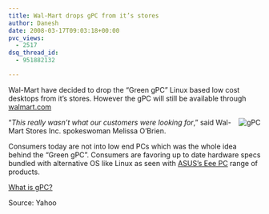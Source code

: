 ```yaml
---
title: Wal-Mart drops gPC from it’s stores
author: Danesh
date: 2008-03-17T09:03:18+00:00
pvc_views:
  - 2517
dsq_thread_id:
  - 951882132

---
```

Wal-Mart have decided to drop the &#8220;Green gPC&#8221; Linux based low cost desktops from it&#8217;s stores. However the gPC will still be available through [walmart.com][1]

<img src="/wp-content/uploads/2008/03/01computer190.jpg" alt="gPC" align="right" /> 

&#8220;_This really wasn&#8217;t what our customers were looking for_,&#8221; said Wal-Mart Stores Inc. spokeswoman Melissa O&#8217;Brien.

Consumers today are not into low end PCs which was the whole idea behind the &#8220;Green gPC&#8221;. Consumers are favoring up to date hardware specs bundled with alternative OS like Linux as seen with [ASUS&#8217;s Eee PC][2] range of products.

[What is gPC?][3] 

Source: Yahoo

 [1]: http://www.walmart.com/catalog/product.do?product_id=8304655
 [2]: http://event.asus.com/eeepc/microsites/en/index.htm
 [3]: http://www.thinkgos.com/